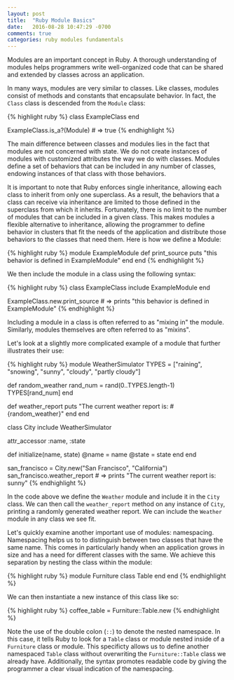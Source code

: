 ```yaml
---
layout: post
title:  "Ruby Module Basics"
date:   2016-08-28 10:47:29 -0700
comments: true
categories: ruby modules fundamentals
---
```

Modules are an important concept in Ruby.  A thorough understanding of modules helps programmers write well-organized code that can be shared and extended by classes across an application.

In many ways, modules are very similar to classes.  Like classes, modules consist of methods and constants that encapsulate behavior.  In fact, the `Class` class is descended from the `Module` class:

{% highlight ruby %}
class ExampleClass
end

ExampleClass.is_a?(Module) # => true
{% endhighlight %}

The main difference between classes and modules lies in the fact that modules are not concerned with state. We do not create instances of modules with customized attributes the way we do with classes. Modules define a set of behaviors that can be included in any number of classes, endowing instances of that class with those behaviors.

It is important to note that Ruby enforces single inheritance, allowing each class to inherit from only one superclass. As a result, the behaviors that a class can receive via inheritance are limited to those defined in the superclass from which it inherits. Fortunately, there is no limit to the number of modules that can be included in a given class.  This makes modules a flexible alternative to inheritance, allowing the programmer to define behavior in clusters that fit the needs of the application and distribute those behaviors to the classes that need them. Here is how we define a Module:

{% highlight ruby %}
module ExampleModule
  def print_source
    puts "this behavior is defined in ExampleModule"
  end
end
{% endhighlight %}

We then include the module in a class using the following syntax:

{% highlight ruby %}
class ExampleClass
  include ExampleModule
end

ExampleClass.new.print_source # => prints "this behavior is defined in ExampleModule"
{% endhighlight %}

Including a module in a class is often referred to as "mixing in" the module.  Similarly, modules themselves are often referred to as "mixins".

Let's look at a slightly more complicated example of a module that further illustrates their use:

{% highlight ruby %}
module WeatherSimulator
  TYPES = ["raining", "snowing", "sunny", "cloudy", "partly cloudy"]

  def random_weather
    rand_num = rand(0..TYPES.length-1)
    TYPES[rand_num]
  end

  def weather_report
    puts "The current weather report is: #{random_weather}"
  end
end

class City
  include WeatherSimulator

  attr_accessor :name, :state

  def initialize(name, state)
    @name = name
    @state = state
  end
end

san_francisco = City.new("San Francisco", "California")
san_francisco.weather_report # => prints "The current weather report is: sunny"
{% endhighlight %}

In the code above we define the `Weather` module and include it in the `City` class.  We can then call the `weather_report` method on any instance of `City`, printing a randomly generated weather report. We can include the `Weather` module in any class we see fit.

Let's quickly examine another important use of modules: namespacing. Namespacing helps us to to distinguish between two classes that have the same name. This comes in particularly handy when an application grows in size and has a need for different classes with the same. We achieve this separation by nesting the class within the module:

{% highlight ruby %}
module Furniture
  class Table
  end
end
{% endhighlight %}

We can then instantiate a new instance of this class like so:

{% highlight ruby %}
coffee_table = Furniture::Table.new
{% endhighlight %}

Note the use of the double colon (`::`) to denote the nested namespace.  In this case, it tells Ruby to look for a `Table` class or module nested inside of a `Furniture` class or module.  This specificty allows us to define another namespaced `Table` class without overwriting the `Furniture::Table` class we already have.  Additionally, the syntax promotes readable code by giving the programmer a clear visual indication of the namespacing.
